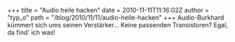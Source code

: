 +++
title = "Audio heile hacken"
date = 2010-11-11T11:16:02Z
author = "typ_o"
path = "/blog/2010/11/11/audio-heile-hacken"
+++
Audio-Burkhard kümmert sich ums seinen Verstärker... Keine passenden
Transistoren? Egal, da find' ich was\!
